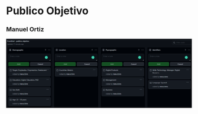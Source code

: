 # Publico Objetivo
### Manuel Ortiz

![IMG](https://github.com/ManuOSMx/launchx/blob/main/frontend/practicas/Entrega1/img/p_o.png)